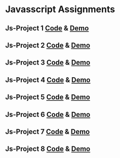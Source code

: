 # Javasscript Assignments

## Js-Project 1 [Code](https://github.com/Vikas35Taliyan/Js-Binaey2deci) & [Demo](https://serene-frangollo-20103c.netlify.app/)

## Js-Project 2 [Code](https://github.com/Vikas35Taliyan/hexcolor) & [Demo](https://boisterous-rabanadas-f688e7.netlify.app/)

## Js-Project 3 [Code](https://github.com/Vikas35Taliyan/js-calculator) & [Demo](https://aesthetic-moonbeam-ca686a.netlify.app/)

## Js-Project 4 [Code](https://github.com/Vikas35Taliyan/quiz-app-js) & [Demo](https://sparkling-choux-f19337.netlify.app/)

## Js-Project 5 [Code](https://github.com/Vikas35Taliyan/Js-colorchanger) & [Demo](https://astonishing-faloodeh-ab2281.netlify.app/)

## Js-Project 6 [Code](https://github.com/Vikas35Taliyan/jscountdown) & [Demo](https://flourishing-nougat-48fffa.netlify.app/)

## Js-Project 7 [Code](https://github.com/Vikas35Taliyan/js-passgenerator) & [Demo](https://splendid-speculoos-bae3e3.netlify.app/)

## Js-Project 8 [Code](https://github.com/Vikas35Taliyan/Js-stopwatch) & [Demo](https://whimsical-narwhal-e21ac1.netlify.app/)

